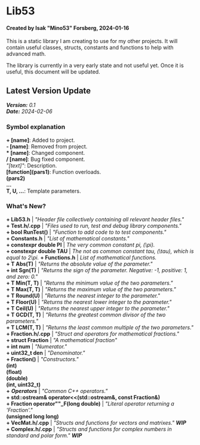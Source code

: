 # Lib53
#### Created by Isak "Mino53" Forsberg, 2024-01-16

This is a static library I am creating to use for my other projects. It will contain useful classes, structs, constants and functions to help with advanced math.

The library is currently in a very early state and not useful yet. Once it is useful, this document will be updated.

## Latest Version Update

***Version:*** *0.1*  
***Date:*** *2024-02-06*

### Symbol explanation

**+ \[name]**: Added to project.  
**- \[name]**: Removed from project.  
**\* \[name]**: Changed component.  
**/ \[name]**: Bug fixed component.  
*"\[text]"*: Description.  
**\[function](pars1)**: Function overloads.  
	**(pars2)**  
	**...**  
**T, U, ...**: Template parameters.

### What's New?

**+ Lib53.h** | *"Header file collectively containing all relevant header files."*  
**+ Test.h/.cpp** | *"Files used to run, test and debug library components."*  
	**+ bool RunTest()** | *"Function to add code to to test components."*  
**+ Constants.h** | *"List of mathematical constants."*  
	**+ constexpr double PI** | *The very common constant pi, (\pi).*  
	**+ constexpr double TAU** | *The not as common constant tau, (\tau), which is equal to 2\pi.*
**+ Functions.h** | *List of mathematical functions.*  
	**+ T Abs(T)** | *"Returns the absolute value of the parameter."*  
	**+ int Sgn(T)** | *"Returns the sign of the parameter. Negative: -1, positive: 1, and zero: 0."*  
	**+ T Min(T, T)** | *"Returns the minimum value of the two parameters."*  
	**+ T Max(T, T)** | *"Returns the maximum value of the two parameters."*  
	**+ T Round(U)** | *"Returns the nearest integer to the parameter."*  
	**+ T Floor(U)** | *"Returns the nearest lower integer to the parameter."*  
	**+ T Ceil(U)** | *"Returns the nearest upper integer to the parameter."*  
	**+ T GCD(T, T)** | *"Returns the greatest common divisor of the two parameters."*  
	**+ T LCM(T, T)** | *"Returns the least common multiple of the two parameters."*  
**+ Fraction.h/.cpp** | *"Struct and operators for mathematical fractions."*  
	**+ struct Fraction** | *"A mathematical fraction"*  
		**+ int num** | *"Numerator."*  
		**+ uint32_t den** | *"Denominator."*  
		**+ Fraction()** | *"Constructors."*  
			**(int)**  
			**(float)**  
			**(double)**  
			**(int, uint32_t)**  
		**+** ***Operators*** | *"Common C++ operators."*  
	**+ std::ostream& operator<<(std::ostream&, const Fraction&)**  
	**+ Fraction operator""_F(long double)** | *"Literal operator returning a 'Fraction'."*  
		**(unsigned long long)**  
**+ VecMat.h/.cpp** | *"Structs and functions for vectors and matrixes."* ***WIP***  
**+ Complex.h/.cpp** | *"Structs and functions for complex numbers in standard and polar form."* ***WIP***
